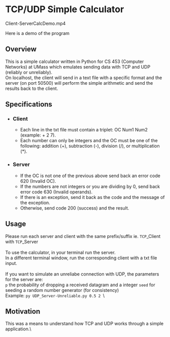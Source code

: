 # TCP/UDP Simple Calculator

Client-ServerCalcDemo.mp4

Here is a demo of the program

## Overview

This is a simple calculator written in Python for CS 453 (Computer Networks) at UMass which emulates sending data with TCP and UDP (reliably or unreliably). \
On localhost, the client will send in a text file with a specific format and the server (on port 50500) will perform the simple arithmetic and send the results back to the client. 

## Specifications

* ### Client
    * Each line in the txt file must contain a triplet: OC Num1 Num2 (example: + 2 7).
    * Each number can only be integers and the OC must be one of the following: addition (+), subtraction (-), division (/), or multiplication (*).

* ### Server
    * If the OC is not one of the previous above send back an error code 620 (Invalid OC).
    * If the numbers are not integers or you are dividing by 0, send back error code 630 (Invalid operands).
    * If there is an exception, send it back as the code and the message of the exception.
    * Otherwise, send code 200 (success) and the result.

## Usage
Please run each server and client with the same prefix/suffix ie. `TCP`_Client with `TCP`_Server \
\
To use the calculator, in your terminal run the server.\
In a different terminal window, run the corresponding client with a txt file input.\
\
If you want to simulate an unreliabe connection with UDP, the parameters for the server are: \
`p` the probability of dropping a received datagram and a integer `seed` for seeding a random number generator (for consistency) \
Example: `py UDP_Server-Unreliable.py 0.5 2 `\

## Motivation
This was a means to understand how TCP and UDP works through a simple application.\

